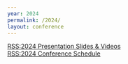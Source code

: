 ```yaml
---
year: 2024
permalink: /2024/
layout: conference
---
```

<div class="mt-5 text-center"><a class="btn btn-primary btn-lg" href="/2024/slides-videos/">RSS:2024 Presentation Slides & Videos</a></div>
<div class="mt-5 text-center"><a class="btn btn-primary btn-lg" href="/2024/schedule">RSS:2024 Conference Schedule</a></div>